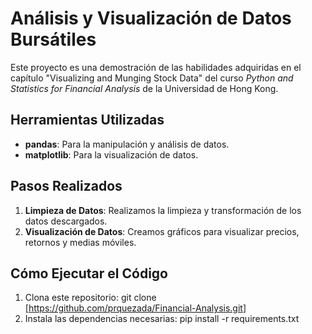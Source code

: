 
# Análisis y Visualización de Datos Bursátiles

Este proyecto es una demostración de las habilidades adquiridas en el capítulo "Visualizing and Munging Stock Data" del curso *Python and Statistics for Financial Analysis* de la Universidad de Hong Kong.

## Herramientas Utilizadas

- **pandas**: Para la manipulación y análisis de datos.
- **matplotlib**: Para la visualización de datos.


## Pasos Realizados

1. **Limpieza de Datos**: Realizamos la limpieza y transformación de los datos descargados.
2. **Visualización de Datos**: Creamos gráficos para visualizar precios, retornos y medias móviles.

## Cómo Ejecutar el Código

1. Clona este repositorio:
    git clone [<https://github.com/prquezada/Financial-Analysis.git>]
3. Instala las dependencias necesarias:
    pip install -r requirements.txt
